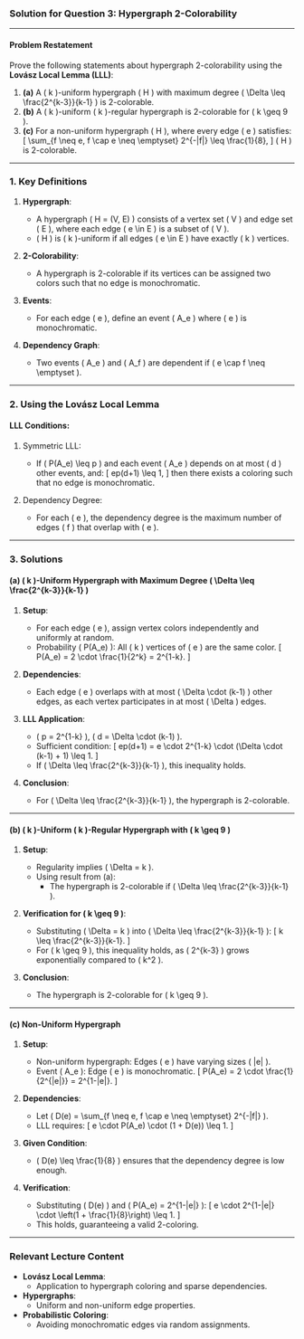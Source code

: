 ### Solution for Question 3: Hypergraph 2-Colorability

---

#### **Problem Restatement**
Prove the following statements about hypergraph 2-colorability using the **Lovász Local Lemma (LLL)**:
1. **(a)** A \( k \)-uniform hypergraph \( H \) with maximum degree \( \Delta \leq \frac{2^{k-3}}{k-1} \) is 2-colorable.
2. **(b)** A \( k \)-uniform \( k \)-regular hypergraph is 2-colorable for \( k \geq 9 \).
3. **(c)** For a non-uniform hypergraph \( H \), where every edge \( e \) satisfies:
   \[
   \sum_{f \neq e, f \cap e \neq \emptyset} 2^{-|f|} \leq \frac{1}{8},
   \]
   \( H \) is 2-colorable.

---

### **1. Key Definitions**
1. **Hypergraph**:
   - A hypergraph \( H = (V, E) \) consists of a vertex set \( V \) and edge set \( E \), where each edge \( e \in E \) is a subset of \( V \).
   - \( H \) is \( k \)-uniform if all edges \( e \in E \) have exactly \( k \) vertices.

2. **2-Colorability**:
   - A hypergraph is 2-colorable if its vertices can be assigned two colors such that no edge is monochromatic.

3. **Events**:
   - For each edge \( e \), define an event \( A_e \) where \( e \) is monochromatic.

4. **Dependency Graph**:
   - Two events \( A_e \) and \( A_f \) are dependent if \( e \cap f \neq \emptyset \).

---

### **2. Using the Lovász Local Lemma**

#### **LLL Conditions**:
1. Symmetric LLL:
   - If \( P(A_e) \leq p \) and each event \( A_e \) depends on at most \( d \) other events, and:
     \[
     ep(d+1) \leq 1,
     \]
     then there exists a coloring such that no edge is monochromatic.

2. Dependency Degree:
   - For each \( e \), the dependency degree is the maximum number of edges \( f \) that overlap with \( e \).

---

### **3. Solutions**

#### **(a) \( k \)-Uniform Hypergraph with Maximum Degree \( \Delta \leq \frac{2^{k-3}}{k-1} \)**

1. **Setup**:
   - For each edge \( e \), assign vertex colors independently and uniformly at random.
   - Probability \( P(A_e) \): All \( k \) vertices of \( e \) are the same color.
     \[
     P(A_e) = 2 \cdot \frac{1}{2^k} = 2^{1-k}.
     \]

2. **Dependencies**:
   - Each edge \( e \) overlaps with at most \( \Delta \cdot (k-1) \) other edges, as each vertex participates in at most \( \Delta \) edges.

3. **LLL Application**:
   - \( p = 2^{1-k} \), \( d = \Delta \cdot (k-1) \).
   - Sufficient condition:
     \[
     ep(d+1) = e \cdot 2^{1-k} \cdot (\Delta \cdot (k-1) + 1) \leq 1.
     \]
   - If \( \Delta \leq \frac{2^{k-3}}{k-1} \), this inequality holds.

4. **Conclusion**:
   - For \( \Delta \leq \frac{2^{k-3}}{k-1} \), the hypergraph is 2-colorable.

---

#### **(b) \( k \)-Uniform \( k \)-Regular Hypergraph with \( k \geq 9 \)**

1. **Setup**:
   - Regularity implies \( \Delta = k \).
   - Using result from (a):
     - The hypergraph is 2-colorable if \( \Delta \leq \frac{2^{k-3}}{k-1} \).

2. **Verification for \( k \geq 9 \)**:
   - Substituting \( \Delta = k \) into \( \Delta \leq \frac{2^{k-3}}{k-1} \):
     \[
     k \leq \frac{2^{k-3}}{k-1}.
     \]
   - For \( k \geq 9 \), this inequality holds, as \( 2^{k-3} \) grows exponentially compared to \( k^2 \).

3. **Conclusion**:
   - The hypergraph is 2-colorable for \( k \geq 9 \).

---

#### **(c) Non-Uniform Hypergraph**

1. **Setup**:
   - Non-uniform hypergraph: Edges \( e \) have varying sizes \( |e| \).
   - Event \( A_e \): Edge \( e \) is monochromatic.
     \[
     P(A_e) = 2 \cdot \frac{1}{2^{|e|}} = 2^{1-|e|}.
     \]

2. **Dependencies**:
   - Let \( D(e) = \sum_{f \neq e, f \cap e \neq \emptyset} 2^{-|f|} \).
   - LLL requires:
     \[
     e \cdot P(A_e) \cdot (1 + D(e)) \leq 1.
     \]

3. **Given Condition**:
   - \( D(e) \leq \frac{1}{8} \) ensures that the dependency degree is low enough.

4. **Verification**:
   - Substituting \( D(e) \) and \( P(A_e) = 2^{1-|e|} \):
     \[
     e \cdot 2^{1-|e|} \cdot \left(1 + \frac{1}{8}\right) \leq 1.
     \]
   - This holds, guaranteeing a valid 2-coloring.

---

### **Relevant Lecture Content**
- **Lovász Local Lemma**:
  - Application to hypergraph coloring and sparse dependencies.
- **Hypergraphs**:
  - Uniform and non-uniform edge properties.
- **Probabilistic Coloring**:
  - Avoiding monochromatic edges via random assignments.
